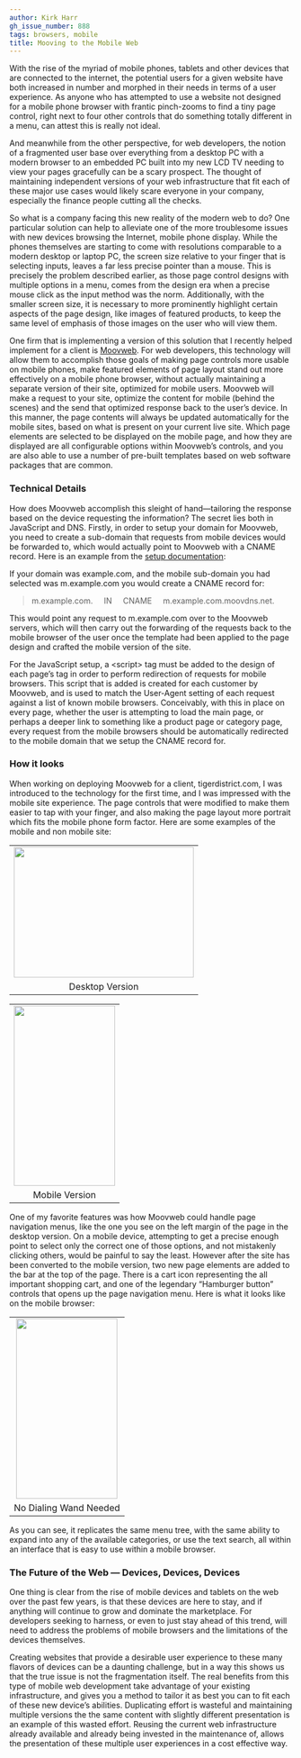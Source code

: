 ```yaml
---
author: Kirk Harr
gh_issue_number: 888
tags: browsers, mobile
title: Mooving to the Mobile Web
---
```


With the rise of the myriad of mobile phones, tablets and other devices that are connected to the internet, the potential users for a given website have both increased in number and morphed in their needs in terms of a user experience. As anyone who has attempted to use a website not designed for a mobile phone browser with frantic pinch-zooms to find a tiny page control, right next to four other controls that do something totally different in a menu, can attest this is really not ideal.

And meanwhile from the other perspective, for web developers, the notion of a fragmented user base over everything from a desktop PC with a modern browser to an embedded PC built into my new LCD TV needing to view your pages gracefully can be a scary prospect. The thought of maintaining independent versions of your web infrastructure that fit each of these major use cases would likely scare everyone in your company, especially the finance people cutting all the checks.

So what is a company facing this new reality of the modern web to do? One particular solution can help to alleviate one of the more troublesome issues with new devices browsing the Internet, mobile phone display. While the phones themselves are starting to come with resolutions comparable to a modern desktop or laptop PC, the screen size relative to your finger that is selecting inputs, leaves a far less precise pointer than a mouse. This is precisely the problem described earlier, as those page control designs with multiple options in a menu, comes from the design era when a precise mouse click as the input method was the norm. Additionally, with the smaller screen size, it is necessary to more prominently highlight certain aspects of the page design, like images of featured products, to keep the same level of emphasis of those images on the user who will view them.

One firm that is implementing a version of this solution that I recently helped implement for a client is [Moovweb](https://www.moovweb.com/). For web developers, this technology will allow them to accomplish those goals of making page controls more usable on mobile phones, make featured elements of page layout stand out more effectively on a mobile phone browser, without actually maintaining a separate version of their site, optimized for mobile users. Moovweb will make a request to your site, optimize the content for mobile (behind the scenes) and the send that optimized response back to the user’s device. In this manner, the page contents will always be updated automatically for the mobile sites, based on what is present on your current live site. Which page elements are selected to be displayed on the mobile page, and how they are displayed are all configurable options within Moovweb’s controls, and you are also able to use a number of pre-built templates based on web software packages that are common.

### Technical Details

How does Moovweb accomplish this sleight of hand—​tailoring the response based on the device requesting the information? The secret lies both in JavaScript and DNS. Firstly, in order to setup your domain for Moovweb, you need to create a sub-domain that requests from mobile devices would be forwarded to, which would actually point to Moovweb with a CNAME record. Here is an example from the [setup documentation](https://developer.moovweb.com/docs/cloud/production_domain):

If your domain was example.com, and the mobile sub-domain you had selected was m.example.com you would create a CNAME record for:

> 
> m.example.com.     IN     CNAME     m.example.com.moovdns.net.

This would point any request to m.example.com over to the Moovweb servers, which will then carry out the forwarding of the requests back to the mobile browser of the user once the template had been applied to the page design and crafted the mobile version of the site.

For the JavaScript setup, a \<script\> tag must be added to the design of each page’s <head> tag in order to perform redirection of requests for mobile browsers. This script that is added is created for each customer by Moovweb, and is used to match the User-Agent setting of each request against a list of known mobile browsers. Conceivably, with this in place on every page, whether the user is attempting to load the main page, or perhaps a deeper link to something like a product page or category page, every request from the mobile browsers should be automatically redirected to the mobile domain that we setup the CNAME record for.

### How it looks

When working on deploying Moovweb for a client, tigerdistrict.com, I was introduced to the technology for the first time, and I was impressed with the mobile site experience. The page controls that were modified to make them easier to tap with your finger, and also making the page layout more portrait which fits the mobile phone form factor. Here are some examples of the mobile and non mobile site:

<table align="center" cellpadding="0" cellspacing="0" class="tr-caption-container" style="margin-left: auto; margin-right: auto; text-align: center;"><tbody>
<tr><td style="text-align: center;"><a href="/blog/2013/11/21/mooving-to-mobile-web/image-0-big.png" imageanchor="1" style="margin-left: auto; margin-right: auto;"><img border="0" height="232" src="/blog/2013/11/21/mooving-to-mobile-web/image-0.png" width="320"/></a></td></tr>
<tr><td class="tr-caption" style="text-align: center;">Desktop Version</td></tr>
</tbody></table>

<table align="center" cellpadding="0" cellspacing="0" class="tr-caption-container" style="margin-left: auto; margin-right: auto; text-align: center;"><tbody>
<tr><td style="text-align: center;"><a href="/blog/2013/11/21/mooving-to-mobile-web/image-1-big.png" imageanchor="1" style="margin-left: auto; margin-right: auto;"><img border="0" height="320" src="/blog/2013/11/21/mooving-to-mobile-web/image-1.png" width="180"/></a></td></tr>
<tr><td class="tr-caption" style="text-align: center;">Mobile Version</td></tr>
</tbody></table>

One of my favorite features was how Moovweb could handle page navigation menus, like the one you see on the left margin of the page in the desktop version. On a mobile device, attempting to get a precise enough point to select only the correct one of those options, and not mistakenly clicking others, would be painful to say the least. However after the site has been converted to the mobile version, two new page elements are added to the bar at the top of the page. There is a cart icon representing the all important shopping cart, and one of the legendary “Hamburger button” controls that opens up the page navigation menu. Here is what it looks like on the mobile browser:

<table align="center" cellpadding="0" cellspacing="0" class="tr-caption-container" style="margin-left: auto; margin-right: auto; text-align: center;"><tbody>
<tr><td style="text-align: center;"><a href="/blog/2013/11/21/mooving-to-mobile-web/image-2-big.png" imageanchor="1" style="margin-left: auto; margin-right: auto;"><img border="0" height="320" src="/blog/2013/11/21/mooving-to-mobile-web/image-2.png" width="180"/></a></td></tr>
<tr><td class="tr-caption" style="text-align: center;">No Dialing Wand Needed</td></tr>
</tbody></table>

As you can see, it replicates the same menu tree, with the same ability to expand into any of the available categories, or use the text search, all within an interface that is easy to use within a mobile browser.

### The Future of the Web —​ Devices, Devices, Devices

One thing is clear from the rise of mobile devices and tablets on the web over the past few years, is that these devices are here to stay, and if anything will continue to grow and dominate the marketplace. For developers seeking to harness, or even to just stay ahead of this trend, will need to address the problems of mobile browsers and the limitations of the devices themselves. 

Creating websites that provide a desirable user experience to these many flavors of devices can be a daunting challenge, but in a way this shows us that the true issue is not the fragmentation itself. The real benefits from this type of mobile web development take advantage of your existing infrastructure, and gives you a method to tailor it as best you can to fit each of these new device’s abilities. Duplicating effort is wasteful and maintaining multiple versions the the same content with slightly different presentation is an example of this wasted effort. Reusing the current web infrastructure already available and already being invested in the maintenance of, allows the presentation of these multiple user experiences in a cost effective way. 


